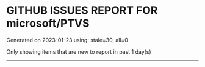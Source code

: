 
# GITHUB ISSUES REPORT FOR microsoft/PTVS


Generated on 2023-01-23 using: stale=30, all=0


Only showing items that are new to report in past 1 day(s)


---
